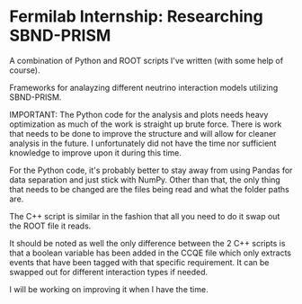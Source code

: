 # Fermilab Internship: Researching SBND-PRISM

A combination of Python and ROOT scripts I've written (with some help of course).

Frameworks for analayzing different neutrino interaction models utilizing SBND-PRISM.

IMPORTANT: The Python code for the analysis and plots needs heavy optimization as much of the work is straight up brute force. There is work that needs to be done to improve the structure and will allow for cleaner analysis in the future. I unfortunately did not have the time nor sufficient knowledge to improve upon it during this time.

For the Python code, it's probably better to stay away from using Pandas for data separation and just stick with NumPy. Other than that, the only thing that needs to be changed are the files being read and what the folder paths are.

The C++ script is similar in the fashion that all you need to do it swap out the ROOT file it reads.

It should be noted as well the only difference between the 2 C++ scripts is that a boolean variable has been added in the CCQE file which only extracts events that have been tagged with that specific requirement. It can be swapped out for different interaction types if needed.

I will be working on improving it when I have the time.
